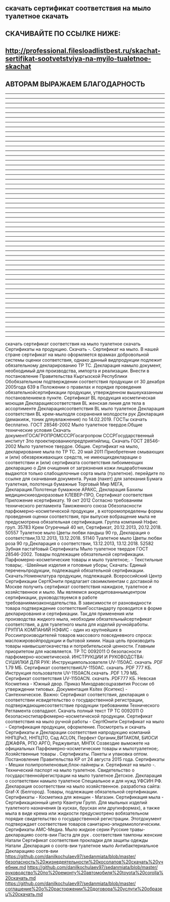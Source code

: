скачать сертификат соответствия на мыло туалетное скачать
--------------------------------------------------
СКАЧИВАЙТЕ ПО ССЫЛКЕ НИЖЕ:
--------------------------------------------------
http://professional.filesloadlistbest.ru/skachat-sertifikat-sootvetstviya-na-myilo-tualetnoe-skachat
--------------------------------------------------
АВТОРАМ ВЫРАЖАЕМ БЛАГОДАРНОСТЬ
--------------------------------------------------
--------------------------------------------------
--------------------------------------------------
--------------------------------------------------
--------------------------------------------------
--------------------------------------------------
--------------------------------------------------
--------------------------------------------------
--------------------------------------------------
--------------------------------------------------
--------------------------------------------------
--------------------------------------------------
--------------------------------------------------
--------------------------------------------------
--------------------------------------------------
--------------------------------------------------
--------------------------------------------------
--------------------------------------------------
--------------------------------------------------
--------------------------------------------------
--------------------------------------------------
--------------------------------------------------
--------------------------------------------------
--------------------------------------------------
--------------------------------------------------
--------------------------------------------------
--------------------------------------------------
--------------------------------------------------
--------------------------------------------------
--------------------------------------------------
--------------------------------------------------
--------------------------------------------------
--------------------------------------------------
--------------------------------------------------
--------------------------------------------------
--------------------------------------------------
--------------------------------------------------
--------------------------------------------------
--------------------------------------------------
--------------------------------------------------
--------------------------------------------------
--------------------------------------------------
--------------------------------------------------
--------------------------------------------------
--------------------------------------------------
--------------------------------------------------
--------------------------------------------------
--------------------------------------------------
--------------------------------------------------
--------------------------------------------------
--------------------------------------------------
--------------------------------------------------
--------------------------------------------------
скачать сертификат соответствия на мыло туалетное скачать Сертификаты на продукцию. Скачать -. Сертификат на мыло. В нашей стране сертификат на мыло оформляется врамках добровольной системы оценки соответствия, однако данный видпродукции подлежит обязательному декларированию ТР ТС. Декларация намыло  документ, необходимый для производства, импорта и реализации. Внести в постановление Правительства Кыргызской Республики Обобязательном подтверждении соответствия продукции от 30 декабря 2005года  639  в Положении о правилах и порядке проведения обязательнойсертификации продукции, утвержденном вышеуказанным постановлением:в пункте. Сертификат BL продукция косметическая моющая  Декларациясоответствия BL женская линия для тела в ассортименте  Декларациясоответствия BL мыло туалетное  Декларация соответствия BL крем-мылодля сохранения молодости рук  Декларация (демакияж, тоник дляувлажнения) по 14.02.2019. ГОСТы скачать бесплатно. ГОСТ 28546-2002 Мыло туалетное твердое.Общие технические условия Скачать документГОСАГРОПРОМСССРГосагропром СССРГосударственный институт  3по проектированиюпредприятийпищ. Скачать ГОСТ 28546-2002 Мыло туалетное твердое. Общие. Сертификат на мыло, декларирование мыла по ТР ТС. 20 май 2011  Приобретение смывающих и (или) обезвреживающих средств, не имеющихдекларации о соответствии и (или) сертификата соответствия либоимеющих декларацию о  Для очищения от загрязнения кожи лицаработникам выдаются только слабощелочные сорта мыла (туалетное). перейдите по ссылке для скачивания документа. Рукав (пакет) для запекания Бумага туалетная, полотенца бумажные Торговый Мир МЕГА, Декларация.Полотенце бумажное АРАКС, Декларация  Бахилы медицинскиеодноразовые КЛЕВЕР-ПРО, Сертификат соответствия  Приложение ксертификату. 19 окт 2012  Согласно требованиям технического регламента Таможенного союза  Обезопасности парфюмерно-косметической продукции , в которомопределены формы проведения оценки соответствия, при выпуске вобращение мыла не предусмотрена обязательная сертификация. Группа компаний Нэфис груп. 35783  Крем Огуречный 40 мл, Сертификат, 20.12.2013, 20.12.2018. 50557 Туалетное мыло Цветы любви ландыш 90 гр, Декларация о соответствии,13.12.2013, 13.12.2018. 51140  Туалетное мыло Цветы любви роза 90 гр,Декларация о соответствии, 13.12.2013, 13.12.2018. 52582  Зубная пастаНовый
Сертификаты  Мыло туалетное твердое ГОСТ 28546-2002. Товары подлежащие обязательной сертификации.  Парфюмерно-косметические товары и мыло туалетное;. - Текстильные товары;. -Швейные изделия и головные уборы;  Скачать: Единый переченьпродукции, подлежащей обязательной сертификации. Скачать:Номенклатура продукции, подлежащей. Всероссийский Центр Сертификации СертЮнити предлагает своимклиентам с доставкой по Москве получить сертификат соответствия нажидкое, туалетное и хозяйственное и мыло. Мы являемся аккредитованнымцентром сертификации, руководствуемся в работе требованиямизаконодательства. В зависимости от разновидности товара подтверждение соответствияГосстандарту проводится в форме декларирования и сертификации. Так,для применения или производства жидкого мыла, необходим обязательныйсертификат соответствия, а для туалетного мыла для изделий ручнойработы. ГРУППА КОМПАНИЙ НЭФИС - один из крупнейших в Россиипроизводителей товаров массового повседневного спроса: масложировойпродукции и бытовой химии. Наша цель  производить товары наивысшегокачества и потребительской ценности. Главным приоритетом для насявляется. ТР ТС 0092011 О безопасности парфюмерно-косметической. ИНСТРУКЦИИ И РУКОВОДСТВА: СУШИЛКИ ДЛЯ РУК: Инструкцияпользователя UV-1150AC. скачать .PDF 1.79 МБ. Сертификат соответствияUV-1150AC. скачать .PDF 777 КБ. Инструкция пользователя UV-1150ACN.скачать .PDF 1.79 МБ. Сертификат соответствия UV-1150ACN. скачать .PDF777 КБ. Невская Косметика - Южный двор. Приказ Минздравсоцразвития России об утверждении типовых. Документация  Ksitex (Кситекс) - Сантехническое. Важно: Сертификат соответствия, декларация о соответствии исвидетельство о государственной регистрации, подтверждающиесоответствие продукции требованиям Технического Регламента совпадают. Скачать полный текст ТР ТС 0092011 О безопасностипарфюмерно-косметической продукции. Сертификат соответствия на мыло ручной работы  - СертЮнити
Сертификат на мыло - Сертификация продукции, оформление. Посмотреть и скачать Сертификаты и Декларации соответствия напродукцию компаний ННПЦРиЗ, ННПЦТО, Сад ACLON, Перфект Органик,ВИТАКОМ, БИОСИ ДЖАФРА, РПО АРГО, Реджувитал, МНПХ Созвездие выможете на официальных  Парфюмерно-косметические товары и мылотуалетное;. Хозяйственные товары . Сертификаты. Пакеты и упаковка оптом. Постановление Правительства КР от 24 августа 2015 года. Сертификаты - Мешки полипропиленовые,блок-лайнеры и. Сертификат на мыло -. Технический паспорт на мыло туалетное. Свидетельство о государственнойрегистрации на мыло туалетное Детское. Декларация о соответствии намыло туалетное Специальное и для нужд УФСИН РФ. Декларация осоответствии на мыло хозяйственное. разработка сайта: Graf-X (Белгород). Товары, подлежащие обязательной сертификации. Сертификаты - Косметика для женщин - Магазин. Сертификация мыла - Сертификационный центр Квантум Групп. Для мыльных изделий туалетного назначения (в кусках, брусках или другихформах), а также мыла в виде крема или жидкости предусмотрено вобязательном порядке свидетельство о государственной регистрации. Этотдокумент подтверждает соответствие товаров санитарно-эпидемиологическим. Сертификаты АМС-Медиа. Мыло жидкое серии Русские травы-декларацияо соотв-вии  Паста для рук . соответствия тампоны женские Натали Сертификат соответствия прокладки для защиты одежды Натали .Декларация о соотв-вии туалетное мыло Антибактериальное  Декларацияо соотв-вии
https://github.com/danilkochulaev97/sedanmiata/blob/master/безопасность%20жизнедеятельности%20косолапов%20скачать%20учебник.md
https://github.com/danilkochulaev97/sedanmiata/blob/master/руководство%20по%20ремонту%20автомобиля%20toyota%20corolla%20скачать.md
https://github.com/danilkochulaev97/sedanmiata/blob/master/соглашение%20о%20расторжении%20договора%20услуги%20образец%20скачать.md